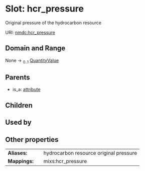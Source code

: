 
# Slot: hcr_pressure


Original pressure of the hydrocarbon resource

URI: [nmdc:hcr_pressure](https://microbiomedata/meta/hcr_pressure)


## Domain and Range

None &#8594;  <sub>0..1</sub> [QuantityValue](QuantityValue.md)

## Parents

 *  is_a: [attribute](attribute.md)

## Children


## Used by


## Other properties

|  |  |  |
| --- | --- | --- |
| **Aliases:** | | hydrocarbon resource original pressure |
| **Mappings:** | | mixs:hcr_pressure |

